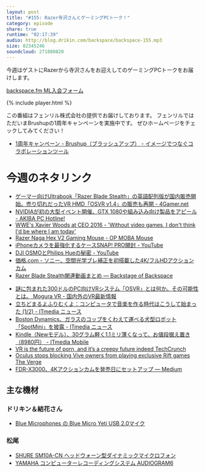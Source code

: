 ```yaml
---
layout: post
title: "#155: Razer寺沢さんとゲーミングPCトーク！"
category: episode
share: true
runtime: "02:17:39"
audio: http://blog.drikin.com/backspace/backspace-155.mp3
size: 82345246
soundcloud: 271080820
---
```


今週はゲストにRazerから寺沢さんをお迎えしてのゲーミングPCトークをお届けします。

[backspace.fm ML入会フォーム](http://backspace.us11.list-manage.com/subscribe?u=09c933bd3997c1d16dbed156a&id=84b6529b91)

{% include player.html %}

この番組はフェンリル株式会社の提供でお届けしております。
フェンリルではただいまBrushupの1周年キャンペーンを実施中です。
ぜひホームページをチェックしてみてください！
- [1周年キャンペーン - Brushup（ブラッシュアップ） - イメージでつなぐコラボレーションツール](https://www.brushup.net/1st.html)

# 今週のネタリンク

* [ゲーマー向けUltrabook「Razer Blade Stealth」の英語配列版が国内販売開始。売り切れだったVR HMD「OSVR v1.4」の販売も再開 - 4Gamer.net](http://www.4gamer.net/games/023/G002318/20160623018/)
* [NVIDIAが初の大型イベント開催、GTX 1080や組み込み向け製品をアピール - AKIBA PC Hotline!](http://akiba-pc.watch.impress.co.jp/docs/event/1006457.html)
* [WWE's Xavier Woods at CEO 2016 - 'Without video games, I don't think I'd be where I am today'](http://espn.go.com/esports/story/_/id/16522289/wwe-xavier-ceo-2016-video-games-think-where-today)
* [Razer Naga Hex V2 Gaming Mouse - OP MOBA Mouse](http://www.razerzone.com/gaming-mice/razer-naga-hex-v2)
* [iPhoneカメラを最強化するケースSNAP! PRO開封 - YouTube](https://www.youtube.com/watch?v=3SOwzXpP-Bk&feature=youtu.be)
* [DJI OSMOとPhilips Hueの秘密 - YouTube](https://www.youtube.com/watch?v=cWavLWtAsc0&feature=youtu.be)
* [価格.com - ソニー、空間光学ブレ補正を初搭載した4K/フルHDアクションカム](http://news.kakaku.com/prdnews/cd=camera/ctcd=2020/id=57528/)
* [Razer Blade Stealth関連動画まとめ — Backstage of Backspace](https://blog.backspace.fm/razer-blade-stealth%E9%96%A2%E9%80%A3%E5%8B%95%E7%94%BB%E3%81%BE%E3%81%A8%E3%82%81-5794cfeaed41#.nkl8usdlu)
- [謎に包まれた300ドルのPC向けVRシステム「OSVR」とは何か。その可能性とは。  Mogura VR - 国内外のVR最新情報](http://www.moguravr.com/osvr-svvr/)
- [立ちどまるよふりむくよ：コンピュータで音楽を作る時代はこうして始まった (1/2) - ITmedia ニュース](http://www.itmedia.co.jp/news/articles/1606/24/news111.html)
- [Boston Dynamics、ガラスのコップをくわえて運べる犬型ロボット「SpotMini」を披露 - ITmedia ニュース](http://www.itmedia.co.jp/news/articles/1606/24/news067.html)
- [Kindle（Newモデル）、30グラム軽く1.1ミリ薄くなって、お値段据え置き（8980円） - ITmedia Mobile](http://www.itmedia.co.jp/mobile/articles/1606/23/news069.html)
- [VR is the future of porn, and it’s a creepy future indeed  TechCrunch](https://techcrunch.com/2016/06/20/vr-porn/)
- [Oculus stops blocking Vive owners from playing exclusive Rift games  The Verge](http://www.theverge.com/2016/6/24/12025190/oculus-rift-removes-exclusive-games-drm-block-htc-vive-revive)
- [FDR-X3000、4Kアクションカムを発売日にセットアップ — Medium](https://medium.com/@masakiishitani/fdr-x3000-4k%E3%82%A2%E3%82%AF%E3%82%B7%E3%83%A7%E3%83%B3%E3%82%AB%E3%83%A1%E3%83%A9%E3%82%92%E7%99%BA%E5%A3%B2%E6%97%A5%E3%81%AB%E3%82%BB%E3%83%83%E3%83%88%E3%82%A2%E3%83%83%E3%83%97-d8c2bd76178b#.4rl5xij8r)

## 主な機材

### ドリキン＆結花さん
* [Blue Microphones の Blue Micro Yeti USB 2.0マイク](http://amzn.to/1QWLhTS)

### 松尾
* [SHURE  SM10A-CN ヘッドウォーン型ダイナミックマイクロフォン](http://amzn.to/1LXIGkV) 
* [YAMAHA コンピューターレコーディングシステム AUDIOGRAM6](http://amzn.to/1Rsyq5W)
